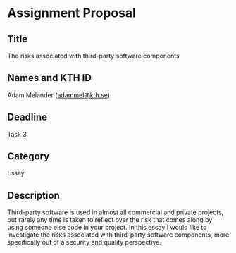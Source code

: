 # Assignment Proposal
## Title
The risks associated with third-party software components

## Names and KTH ID
Adam Melander (adammel@kth.se)

## Deadline
Task 3

## Category
Essay

## Description
Third-party software is used in almost all commercial and private projects, but rarely any time is taken to reflect over the risk that comes along by using someone else code in your project. In this essay I would like to investigate the risks associated with third-party software components, more specifically out of a security and quality perspective.

